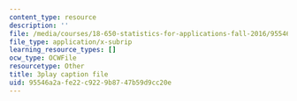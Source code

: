 ```yaml
---
content_type: resource
description: ''
file: /media/courses/18-650-statistics-for-applications-fall-2016/95546a2afe22c9229b8747b59d9cc20e_a1ZCeFpeW0o.srt
file_type: application/x-subrip
learning_resource_types: []
ocw_type: OCWFile
resourcetype: Other
title: 3play caption file
uid: 95546a2a-fe22-c922-9b87-47b59d9cc20e
---
```

